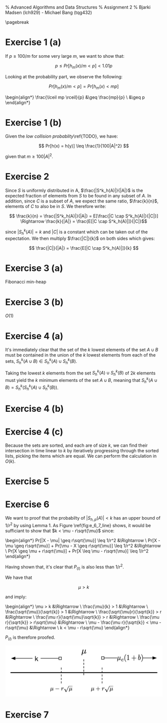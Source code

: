 % Advanced Algorithms and Data Structures
% Assignment 2
% Bjarki Madsen (lch929) - Michael Bang (tqg432)

\pagebreak

# Exercise 1 (a)

If $p \geq 100/m$ for some very large $m$, we want to show that:

$$ p \leq Pr[h_{m}(x) / m < p] < 1.01p $$

Looking at the probability part, we observe the following:

$$ Pr[h_{m}(x) / m < p] = Pr[h_{m}(x) < mp ]$$

\begin{align*}
    \frac{\lceil mp \rceil}{p} &\geq \frac{mp}{p} \\
                               &\geq p
\end{align*}

# Exercise 1 (b)

Given the _low collision probablity_\ref{TODO}, we have:

$$ Pr[h(x) = h(y)] \leq \frac{1}{100|A|^2} $$

given that $m \geq 100|A|^2$.

# Exercise 2

Since $S$ is uniformly distributed in A, $\frac{|S^k_h(A)|}{|A|}$ is the expected fraction of elements from $S$ to be found in any subset of $A$. In addition, since $C$ is a subset of $A$, we expect the same ratio, $\frac{k}{n}$, elements of $C$ to also be in $S$. We therefore write:

$$ \frac{k}{n} = \frac{|S^k_h(A)|}{|A|} = E[\frac{|C \cap S^k_h(A)|}{|C|}] \Rightarrow \frac{k}{|A|} = \frac{E[|C \cap S^k_h(A)|]}{|C|}$$

since $|S^k_h(A)| = k$ and $|C|$ is a constant which can be taken out of the expectation. We then multiply $\frac{|C|}{k}$ on both sides which gives:

$$ \frac{|C|}{|A|} = \frac{E[|C \cap S^k_h(A)|]}{k} $$

# Exercise 3 (a)

Fibonacci min-heap

# Exercise 3 (b)

$O(1)$


# Exercise 4 (a)

It's immediately clear that the set of the $k$ lowest elements of the set $A \cup B$ must be contained in the union of the $k$ lowest elements from each of the sets, $S^k_h(A \cup B) \in S^k_h(A) \cup S^k_h(B)$.

Taking the lowest $k$ elements from the set $S^k_h(A) \cup S^k_h(B)$ of $2k$ elements must yield the $k$ minimum elements of the set $A \cup B$, meaning that $S^k_h(A \cup B) = S^k_h(S^k_h(A) \cup S^k_h(B))$.


# Exercise 4 (b)

# Exercise 4 (c)

Because the sets are sorted, and each are of size $k$, we can find their intersection in time linear to $k$ by iteratively progressing through the sorted lists, picking the items which are equal. We can perform the calculation in $O(k)$.

# Exercise 5

# Exercise 6

We want to proof that the probabilty of $|S_{h,p}(A)| < k$ has an upper bound of $1 / r^2$ by using Lemma 1. As Figure \ref{fig:e_6_7_line} shows, it would be sufficiant to show that $k < \mu - r\sqrt{\mu}$ since: 

\begin{align*}
    Pr[|X - \mu| \geq r\sqrt{\mu}] \leq 1/r^2       &\Rightarrow \\
    Pr[X - \mu \geq r\sqrt{\mu}] + Pr[\mu - X \geq r\sqrt{\mu}] \leq 1/r^2 &\Rightarrow \\
    Pr[X \geq \mu + r\sqrt{\mu}] + Pr[X \leq \mu - r\sqrt{\mu}] \leq 1/r^2 
\end{align*}

Having shown that, it's clear that $P_{(I)}$ is also less than $1 / r^2$. 

We have that

$$ \mu > k $$

and imply:

\begin{align*}
    \mu > k                                          &\Rightarrow \\
    \frac{\mu}{k} > 1                                &\Rightarrow \\
    \frac{\sqrt{\mu}}{\sqrt{k}} > 1                  &\Rightarrow \\
    \frac{\sqrt{\mu}r}{\sqrt{k}} > r                 &\Rightarrow \\
    \frac{\mu r}{\sqrt{\mu}\sqrt{k}} > r             &\Rightarrow \\
    \frac{\mu r}{\sqrt{k}} > r\sqrt{\mu}             &\Rightarrow \\
    \mu - \frac{\mu r}{\sqrt{k}} < \mu - r\sqrt{\mu} &\Rightarrow \\
    k < \mu - r\sqrt{\mu}
\end{align*}

$P_{(I)}$ is therefore proofed.

![Visualization of the probabilities for Lemma 1\label{fig:e_6_7_line}](figures/e_6_7_line.png)

# Exercise 7
